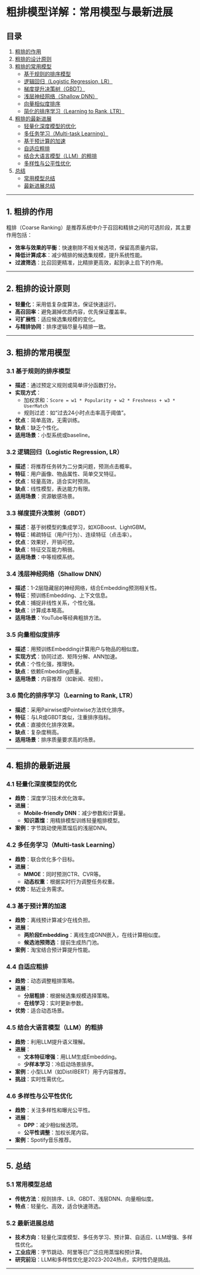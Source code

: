 # 粗排模型详解：常用模型与最新进展

## 目录
1. [粗排的作用](#1-粗排的作用)
2. [粗排的设计原则](#2-粗排的设计原则)
3. [粗排的常用模型](#3-粗排的常用模型)
   - [基于规则的排序模型](#31-基于规则的排序模型)
   - [逻辑回归（Logistic Regression, LR）](#32-逻辑回归logistic-regression-lr)
   - [梯度提升决策树（GBDT）](#33-梯度提升决策树gbdt)
   - [浅层神经网络（Shallow DNN）](#34-浅层神经网络shallow-dnn)
   - [向量相似度排序](#35-向量相似度排序)
   - [简化的排序学习（Learning to Rank, LTR）](#36-简化的排序学习learning-to-rank-ltr)
4. [粗排的最新进展](#4-粗排的最新进展)
   - [轻量化深度模型的优化](#41-轻量化深度模型的优化)
   - [多任务学习（Multi-task Learning）](#42-多任务学习multi-task-learning)
   - [基于预计算的加速](#43-基于预计算的加速)
   - [自适应粗排](#44-自适应粗排)
   - [结合大语言模型（LLM）的粗排](#45-结合大语言模型llm的粗排)
   - [多样性与公平性优化](#46-多样性与公平性优化)
5. [总结](#5-总结)
   - [常用模型总结](#51-常用模型总结)
   - [最新进展总结](#52-最新进展总结)

---

## 1. 粗排的作用
粗排（Coarse Ranking）是推荐系统中介于召回和精排之间的可选阶段，其主要作用包括：
- **效率与效果的平衡**：快速剔除不相关候选项，保留高质量内容。
- **降低计算成本**：减少精排的候选集规模，提升系统性能。
- **过渡筛选**：比召回更精准，比精排更高效，起到承上启下的作用。

---

## 2. 粗排的设计原则
- **轻量化**：采用低复杂度算法，保证快速运行。
- **高召回率**：避免漏掉优质内容，优先保证覆盖率。
- **可扩展性**：适应候选集规模的变化。
- **与精排协同**：排序逻辑尽量与精排一致。

---

## 3. 粗排的常用模型

### 3.1 基于规则的排序模型
- **描述**：通过预定义规则或简单评分函数打分。
- **实现方式**：
  - 加权求和：`Score = w1 * Popularity + w2 * Freshness + w3 * UserMatch`
  - 规则过滤：如“过去24小时点击率高于阈值”。
- **优点**：简单高效，无需训练。
- **缺点**：缺乏个性化。
- **适用场景**：小型系统或baseline。

### 3.2 逻辑回归（Logistic Regression, LR）
- **描述**：将推荐任务转为二分类问题，预测点击概率。
- **特征**：用户画像、物品属性、简单交叉特征。
- **优点**：轻量高效，适合实时预测。
- **缺点**：线性模型，表达能力有限。
- **适用场景**：资源敏感场景。

### 3.3 梯度提升决策树（GBDT）
- **描述**：基于树模型的集成学习，如XGBoost、LightGBM。
- **特征**：稀疏特征（用户行为）、连续特征（点击率）。
- **优点**：效果好，开销可控。
- **缺点**：特征交互能力稍弱。
- **适用场景**：中等规模系统。

### 3.4 浅层神经网络（Shallow DNN）
- **描述**：1-2层隐藏层的神经网络，结合Embedding预测相关性。
- **特征**：预训练Embedding、上下文信息。
- **优点**：捕捉非线性关系，个性化强。
- **缺点**：计算成本略高。
- **适用场景**：YouTube等经典粗排方法。

### 3.5 向量相似度排序
- **描述**：用预训练Embedding计算用户与物品的相似度。
- **实现方式**：协同过滤、矩阵分解、ANN加速。
- **优点**：个性化强，推理快。
- **缺点**：依赖Embedding质量。
- **适用场景**：内容推荐（如新闻、视频）。

### 3.6 简化的排序学习（Learning to Rank, LTR）
- **描述**：采用Pairwise或Pointwise方法优化排序。
- **特征**：与LR或GBDT类似，注重排序指标。
- **优点**：直接优化排序效果。
- **缺点**：复杂度稍高。
- **适用场景**：排序质量要求高的场景。

---

## 4. 粗排的最新进展

### 4.1 轻量化深度模型的优化
- **趋势**：深度学习技术优化效率。
- **进展**：
  - **Mobile-friendly DNN**：减少参数和计算量。
  - **知识蒸馏**：用精排模型训练轻量粗排模型。
- **案例**：字节跳动使用蒸馏后的浅层DNN。

### 4.2 多任务学习（Multi-task Learning）
- **趋势**：联合优化多个目标。
- **进展**：
  - **MMOE**：同时预测CTR、CVR等。
  - **动态权重**：根据实时行为调整任务权重。
- **优势**：贴近业务需求。

### 4.3 基于预计算的加速
- **趋势**：离线预计算减少在线负担。
- **进展**：
  - **两阶段Embedding**：离线生成GNN嵌入，在线计算相似度。
  - **候选池预筛选**：提前生成热门池。
- **案例**：淘宝结合预计算提升性能。

### 4.4 自适应粗排
- **趋势**：动态调整粗排策略。
- **进展**：
  - **分层粗排**：根据候选集规模选择策略。
  - **在线学习**：实时更新参数。
- **优势**：适合动态场景。

### 4.5 结合大语言模型（LLM）的粗排
- **趋势**：利用LLM提升语义理解。
- **进展**：
  - **文本特征增强**：用LLM生成Embedding。
  - **少样本学习**：冷启动场景排序。
- **案例**：小型LLM（如DistilBERT）用于内容推荐。
- **挑战**：实时性需优化。

### 4.6 多样性与公平性优化
- **趋势**：关注多样性和曝光公平性。
- **进展**：
  - **DPP**：减少相似候选项。
  - **公平性调整**：加权长尾内容。
- **案例**：Spotify音乐推荐。

---

## 5. 总结

### 5.1 常用模型总结
- **传统方法**：规则排序、LR、GBDT、浅层DNN、向量相似度。
- **特点**：轻量化、高效，适合快速筛选。

### 5.2 最新进展总结
- **技术方向**：轻量化深度模型、多任务学习、预计算、自适应、LLM增强、多样性优化。
- **工业应用**：字节跳动、阿里等已广泛应用蒸馏和预计算。
- **研究前沿**：LLM和多样性优化是2023-2024热点，实时性仍是挑战。

---
